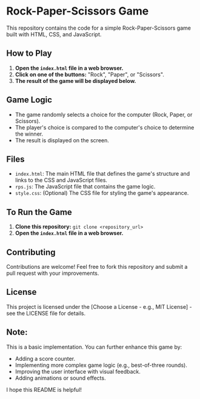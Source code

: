 
# Rock-Paper-Scissors Game

This repository contains the code for a simple Rock-Paper-Scissors game built with HTML, CSS, and JavaScript.
## How to Play

1. **Open the `index.html` file in a web browser.**
2. **Click on one of the buttons:** "Rock", "Paper", or "Scissors".
3. **The result of the game will be displayed below.**

## Game Logic

- The game randomly selects a choice for the computer (Rock, Paper, or Scissors).
- The player's choice is compared to the computer's choice to determine the winner.
- The result is displayed on the screen.

## Files

- `index.html`: The main HTML file that defines the game's structure and links to the CSS and JavaScript files.
- `rps.js`: The JavaScript file that contains the game logic.
- `style.css`: (Optional) The CSS file for styling the game's appearance.

## To Run the Game

1. **Clone this repository:** `git clone <repository_url>`
2. **Open the `index.html` file in a web browser.**

## Contributing

Contributions are welcome! Feel free to fork this repository and submit a pull request with your improvements.

## License

This project is licensed under the [Choose a License - e.g., MIT License] - see the LICENSE file for details.

## Note:

This is a basic implementation. You can further enhance this game by:

- Adding a score counter.
- Implementing more complex game logic (e.g., best-of-three rounds).
- Improving the user interface with visual feedback.
- Adding animations or sound effects.

I hope this README is helpful!
```
